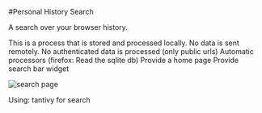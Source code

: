 #Personal History Search

A search over your browser history.

This is a process that is stored and processed locally.
No data is sent remotely.
No authenticated data is processed (only public urls)
Automatic processors (firefox: Read the sqlite db)
Provide a home page
Provide search bar widget

![search page](https://raw.githubusercontent.com/sbeckeriv/personal_search/master/example.png
)

Using:
tantivy for search

